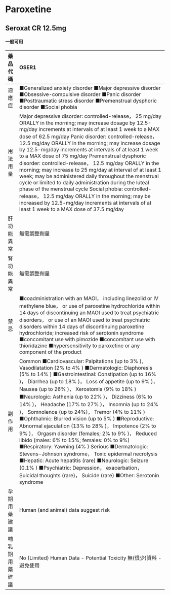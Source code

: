 # Paroxetine

## Seroxat CR 12.5mg

#### 一般可用

| 藥品代碼       | OSER1                                                                                                                                                                                                                                                                                                                                                                                                                                                                                                                                                                                                                                                                                                                                                                                                                                                                                                                                       |
|:---------------|:--------------------------------------------------------------------------------------------------------------------------------------------------------------------------------------------------------------------------------------------------------------------------------------------------------------------------------------------------------------------------------------------------------------------------------------------------------------------------------------------------------------------------------------------------------------------------------------------------------------------------------------------------------------------------------------------------------------------------------------------------------------------------------------------------------------------------------------------------------------------------------------------------------------------------------------------|
| 適應症         | ■Generalized anxiety disorder ■Major depressive disorder ■Obsessive-compulsive disorder ■Panic disorder ■Posttraumatic stress disorder ■Premenstrual dysphoric disorder ■Social phobia                                                                                                                                                                                                                                                                                                                                                                                                                                                                                                                                                                                                                                                                                                                                                      |
| 用法用量       | Major depressive disorder: controlled-release， 25 mg/day ORALLY in the morning; may increase dosage by 12.5-mg/day increments at intervals of at least 1 week to a MAX dose of 62.5 mg/day Panic disorder: controlled-release， 12.5 mg/day ORALLY in the morning; may increase dosage by 12.5-mg/day increments at intervals of at least 1 week to a MAX dose of 75 mg/day Premenstrual dysphoric disorder: controlled-release， 12.5 mg/day ORALLY in the morning; may increase to 25 mg/day at interval of at least 1 week; may be administered daily throughout the menstrual cycle or limited to daily administration during the luteal phase of the menstrual cycle Social phobia: controlled-release， 12.5 mg/day ORALLY in the morning; may be increased by 12.5-mg/day increments at intervals of at least 1 week to a MAX dose of 37.5 mg/day                                                                                   |
| 肝功能異常     | 無需調整劑量                                                                                                                                                                                                                                                                                                                                                                                                                                                                                                                                                                                                                                                                                                                                                                                                                                                                                                                                |
| 腎功能異常     | 無需調整劑量                                                                                                                                                                                                                                                                                                                                                                                                                                                                                                                                                                                                                                                                                                                                                                                                                                                                                                                                |
| 禁忌           | ■coadministration with an MAOI， including linezolid or IV methylene blue， or use of paroxetine hydrochloride within 14 days of discontinuing an MAOI used to treat psychiatric disorders， or use of an MAOI used to treat psychiatric disorders within 14 days of discontinuing paroxetine hydrochloride; increased risk of serotonin syndrome ■concomitant use with pimozide ■concomitant use with thioridazine ■hypersensitivity to paroxetine or any component of the product                                                                                                                                                                                                                                                                                                                                                                                                                                                         |
| 副作用         | Common ■Cardiovascular: Palpitations (up to 3% )， Vasodilatation (2% to 4% ) ■Dermatologic: Diaphoresis (5% to 14% ) ■Gastrointestinal: Constipation (up to 16% )， Diarrhea (up to 18% )， Loss of appetite (up to 9% )， Nausea (up to 26% )， Xerostomia (9% to 18% ) ■Neurologic: Asthenia (up to 22% )， Dizziness (6% to 14% )， Headache (17% to 27% )， Insomnia (up to 24% )， Somnolence (up to 24%)， Tremor (4% to 11% ) ■Ophthalmic: Blurred vision (up to 5% ) ■Reproductive: Abnormal ejaculation (13% to 28% )， Impotence (2% to 9% )， Orgasm disorder (females; 2% to 9% )， Reduced libido (males: 6% to 15%; females: 0% to 9%) ■Respiratory: Yawning (4% ) Serious ■Dermatologic: Stevens-Johnson syndrome， Toxic epidermal necrolysis ■Hepatic: Acute hepatitis (rare) ■Neurologic: Seizure (0.1% ) ■Psychiatric: Depression， exacerbation， Suicidal thoughts (rare)， Suicide (rare) ■Other: Serotonin syndrome |
| 孕期用藥建議   | Human (and animal) data suggest risk                                                                                                                                                                                                                                                                                                                                                                                                                                                                                                                                                                                                                                                                                                                                                                                                                                                                                                        |
| 哺乳期用藥建議 | No (Limited) Human Data - Potential Toxicity 無(很少)資料 - 避免使用                                                                                                                                                                                                                                                                                                                                                                                                                                                                                                                                                                                                                                                                                                                                                                                                                                                                        |

